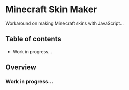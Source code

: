 # Minecraft Skin Maker

Workaround on making Minecraft skins with JavaScript...

## Table of contents

- Work in progress...

## Overview

### Work in progress...
